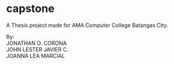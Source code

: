# capstone

A Thesis project made for AMA Computer College Batangas City.

By:  
JONATHAN O. CORONA  
JOHN LESTER JAVIER C.  
JOANNA LEA MARCIAL
